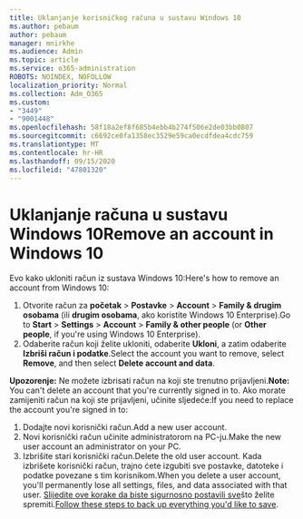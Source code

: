 ```yaml
---
title: Uklanjanje korisničkog računa u sustavu Windows 10
ms.author: pebaum
author: pebaum
manager: mnirkhe
ms.audience: Admin
ms.topic: article
ms.service: o365-administration
ROBOTS: NOINDEX, NOFOLLOW
localization_priority: Normal
ms.collection: Adm_O365
ms.custom:
- "3449"
- "9001448"
ms.openlocfilehash: 58f18a2ef8f685b4ebb4b274f506e2de03bb0807
ms.sourcegitcommit: c6692ce0fa1358ec3529e59ca0ecdfdea4cdc759
ms.translationtype: MT
ms.contentlocale: hr-HR
ms.lasthandoff: 09/15/2020
ms.locfileid: "47801320"
---
```

# <a name="remove-an-account-in-windows-10"></a><span data-ttu-id="13060-102">Uklanjanje računa u sustavu Windows 10</span><span class="sxs-lookup"><span data-stu-id="13060-102">Remove an account in Windows 10</span></span>

<span data-ttu-id="13060-103">Evo kako ukloniti račun iz sustava Windows 10:</span><span class="sxs-lookup"><span data-stu-id="13060-103">Here's how to remove an account from Windows 10:</span></span>

1. <span data-ttu-id="13060-104">Otvorite račun za **početak**  >  **Postavke**  >  **Account**  >  **Family & drugim osobama** (ili **drugim osobama**, ako koristite Windows 10 Enterprise).</span><span class="sxs-lookup"><span data-stu-id="13060-104">Go to **Start** > **Settings** > **Account** > **Family & other people** (or **Other people**, if you're using Windows 10 Enterprise).</span></span>
2. <span data-ttu-id="13060-105">Odaberite račun koji želite ukloniti, odaberite **Ukloni**, a zatim odaberite **Izbriši račun i podatke**.</span><span class="sxs-lookup"><span data-stu-id="13060-105">Select the account you want to remove, select **Remove**, and then select **Delete account and data**.</span></span>
 
<span data-ttu-id="13060-106">**Upozorenje:** Ne možete izbrisati račun na koji ste trenutno prijavljeni.</span><span class="sxs-lookup"><span data-stu-id="13060-106">**Note:** You can't delete an account that you're currently signed in to.</span></span>  <span data-ttu-id="13060-107">Ako morate zamijeniti račun na koji ste prijavljeni, učinite sljedeće:</span><span class="sxs-lookup"><span data-stu-id="13060-107">If you need to replace the account you're signed in to:</span></span>

1. <span data-ttu-id="13060-108">Dodajte novi korisnički račun.</span><span class="sxs-lookup"><span data-stu-id="13060-108">Add a new user account.</span></span>
2. <span data-ttu-id="13060-109">Novi korisnički račun učinite administratorom na PC-ju.</span><span class="sxs-lookup"><span data-stu-id="13060-109">Make the new user account an administrator on your PC.</span></span>
3. <span data-ttu-id="13060-110">Izbrišite stari korisnički račun.</span><span class="sxs-lookup"><span data-stu-id="13060-110">Delete the old user account.</span></span> <span data-ttu-id="13060-111">Kada izbrišete korisnički račun, trajno ćete izgubiti sve postavke, datoteke i podatke povezane s tim korisnikom.</span><span class="sxs-lookup"><span data-stu-id="13060-111">When you delete a user account, you'll permanently lose all settings, files, and data associated with that user.</span></span> <span data-ttu-id="13060-112">[Slijedite ove korake da biste sigurnosno postavili sve](https://support.microsoft.com/help/4027408/windows-10-backup-and-restore)što želite spremiti.</span><span class="sxs-lookup"><span data-stu-id="13060-112">[Follow these steps to back up everything you'd like to save](https://support.microsoft.com/help/4027408/windows-10-backup-and-restore).</span></span>